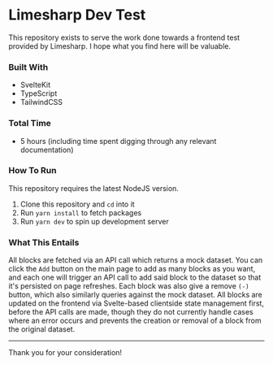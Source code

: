 # Limesharp Dev Test

This repository exists to serve the work done towards a frontend test provided by Limesharp. I hope what you find here will be valuable.

### Built With
* SvelteKit
* TypeScript
* TailwindCSS

### Total Time
* 5 hours (including time spent digging through any relevant documentation)

### How To Run

This repository requires the latest NodeJS version.

1) Clone this repository and `cd` into it
2) Run `yarn install` to fetch packages
3) Run `yarn dev` to spin up development server

### What This Entails

All blocks are fetched via an API call which returns a mock dataset. You can click the `Add` button on the main page to add as many blocks as you want, and each one will trigger an API call to add said block to the dataset so that it's persisted on page refreshes. Each block was also give a remove `(-)` button, which also similarly queries against the mock dataset. All blocks are updated on the frontend via Svelte-based clientside state management first, before the API calls are made, though they do not currently handle cases where an error occurs and prevents the creation or removal of a block from the original dataset.

---

Thank you for your consideration!